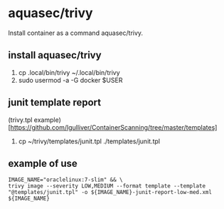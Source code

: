 # aquasec/trivy 
Install container as a command aquasec/trivy. 

## install aquasec/trivy
1. cp .local/bin/trivy  ~/.local/bin/trivy
2. sudo usermod -a -G docker $USER

## junit template report
(trivy.tpl example)[https://github.com/lgulliver/ContainerScanning/tree/master/templates]
1. cp ~/trivy/templates/junit.tpl ./templates/junit.tpl

## example of use 
```
IMAGE_NAME="oraclelinux:7-slim" && \
trivy image --severity LOW,MEDIUM --format template --template "@templates/junit.tpl" -o ${IMAGE_NAME}-junit-report-low-med.xml ${IMAGE_NAME}
```